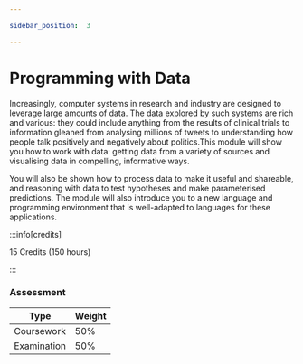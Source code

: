```yaml
---

sidebar_position:  3

---
```


# Programming with Data
  
Increasingly, computer systems in research and industry are designed to leverage large amounts of data. The data explored by such systems are rich and various: they could include anything from the results of clinical trials to information gleaned from analysing millions of tweets to understanding how people talk positively and negatively about politics.This module will show you how to work with data: getting data from a variety of sources and visualising data in compelling, informative ways.

You will also be shown how to process data to make it useful and shareable, and reasoning with data to test hypotheses and make parameterised predictions. The module will also introduce you to a new language and programming environment that is well-adapted to languages for these applications.

:::info[credits]

15 Credits (150 hours)

:::

### Assessment

|Type       |Weight|
|-----------|------|
|Coursework   |50%   |
|Examination |50%   |
